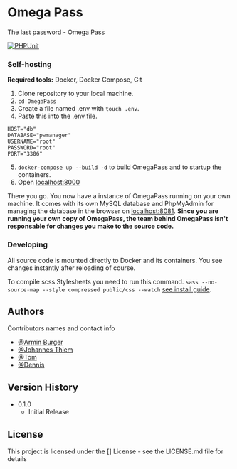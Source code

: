 # Omega Pass

The last password - Omega Pass

[![PHPUnit](https://github.com/2223-Project-1/OmegaPass/actions/workflows/phpunit.yml/badge.svg?branch=master)](https://github.com/2223-Project-1/OmegaPass/actions/workflows/phpunit.yml)

### Self-hosting
**Required tools:** Docker, Docker Compose, Git

1. Clone repository to your local machine.
2. ``cd OmegaPass``
3. Create a file named .env with ``touch .env``.
4. Paste this into the .env file.
```
HOST="db"
DATABASE="pwmanager"
USERNAME="root"
PASSWORD="root"
PORT="3306"
````
5. ``docker-compose up --build -d`` to build OmegaPass and to startup the containers.
6. Open [localhost:8000](localhost:8000)

There you go. You now have a instance of OmegaPass running on your own machine. It comes with its own MySQL database and PhpMyAdmin for managing the database in the browser on [localhost:8081](localhost:8081). **Since you are running your own copy of OmegaPass, the team behind OmegaPass isn't responsable for changes you make to the source code.**


### Developing
All source code is mounted directly to Docker and its containers. You see changes instantly after reloading of course.

To compile scss Stylesheets you need to run this command.
``sass --no-source-map --style compressed public/css --watch`` [see install guide](https://sass-lang.com/install).

## Authors

Contributors names and contact info
  
* [@Armin Burger](https://github.com/techmaved)
* [@Johannes Thiem](https://github.com/Fovty)
* [@Tom](https://github.com/lvlcn-t)
* [@Dennis](https://github.com/wildehilde6)

## Version History

* 0.1.0
    * Initial Release

## License

This project is licensed under the [] License - see the LICENSE.md file for details
